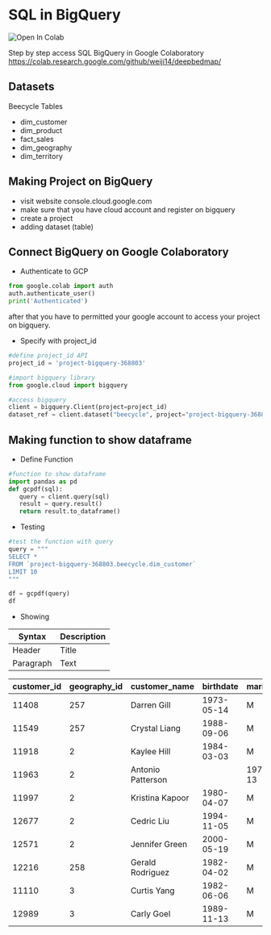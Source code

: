 # SQL in BigQuery
![Open In Colab](https://colab.research.google.com/assets/colab-badge.svg)


Step by step access SQL BigQuery in Google Colaboratory
https://colab.research.google.com/github/weiji14/deepbedmap/

## Datasets

Beecycle Tables
- dim_customer
- dim_product
- fact_sales
- dim_geography
- dim_territory

## Making Project on BigQuery
- visit website console.cloud.google.com
- make sure that you have cloud account and register on bigquery
- create a project
- adding dataset (table)

## Connect BigQuery on Google Colaboratory
- Authenticate to GCP
```python
from google.colab import auth
auth.authenticate_user()
print('Authenticated')
```
after that you have to permitted your google account to access your project on bigquery.

- Specify with project_id
```python
#define project_id API
project_id = 'project-bigquery-368803'

#import bigquery library
from google.cloud import bigquery

#access bigquery
client = bigquery.Client(project=project_id)
dataset_ref = client.dataset("beecycle", project="project-bigquery-368803")

```

## Making function to show dataframe
- Define Function
```python
#function to show dataframe
import pandas as pd
def gcpdf(sql):
   query = client.query(sql)
   result = query.result()
   return result.to_dataframe()

```

- Testing
```python
#test the function with query
query = """
SELECT * 
FROM `project-bigquery-368803.beecycle.dim_customer` 
LIMIT 10
"""

df = gcpdf(query)
df

```
- Showing

| Syntax      | Description |
| ----------- | ----------- |
| Header      | Title       |
| Paragraph   | Text        |



|customer_id |	geography_id	| customer_name	| birthdate |	maritalstatus	| gender	| datefirstpurchase |
|--- | --- | --- | --- |--- |--- |--- |
| 11408	| 257	| Darren Gill	| 1973-05-14|	M	| M |	2018-09-06 |
| 11549	| 257	| Crystal Liang	| 1988-09-06 |	M	|F	|2017-06-23|
|11918	|2	|Kaylee Hill |	1984-03-03	|M|	F|	2017-04-15|
|11963|	2	|Antonio Patterson|	|1975-06-13	|M	|M|	2017-04-24|
|11997	|2|	Kristina Kapoor|	1980-04-07	|M	|F|	2017-05-08|
|12677	|2	|Cedric Liu	|1994-11-05|	M|	M|	2017-08-07|
|12571	|2	|Jennifer Green	|2000-05-19	|M|	F	|2017-07-01|
|	12216	|258|	Gerald Rodriguez|	1982-04-02|	M|	M|	2017-09-26|
|	11110|	3|	Curtis Yang	|1982-06-06	|M|	M|	|2016-11-01|
|	12989	|3|	Carly Goel	|1989-11-13	|M	|F|	2017-10-02|